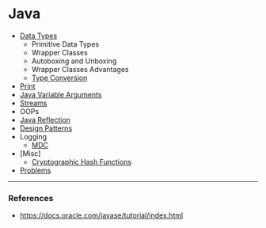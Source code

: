 # Java

- [Data Types](src/main/java/DataTypes/DataTypes.ipynb)
  - Primitive Data Types
  - Wrapper Classes
  - Autoboxing and Unboxing
  - Wrapper Classes Advantages
  - [Type Conversion](src/main/java/DataTypes/TypeConversion.md)
- [Print](src/main/java/JavaPrint/Print.ipynb)
- [Java Variable Arguments](src/main/java/VariableArguments/Varargs.ipynb)
- [Streams](src/main/java/Streams/Streams.ipynb)
- OOPs
- [Java Reflection](src/main/java/JavaReflection)
- [Design Patterns](src/main/java/DesignPatterns)
- Logging
  - [MDC](src/main/java/Logging/MDC.ipynb)
- [Misc]
  - [Cryptographic Hash Functions](/src/main/java/Misc/HashFunctions.ipynb)
- [Problems](src/main/java/Problems)


<hr>

### References

- https://docs.oracle.com/javase/tutorial/index.html
